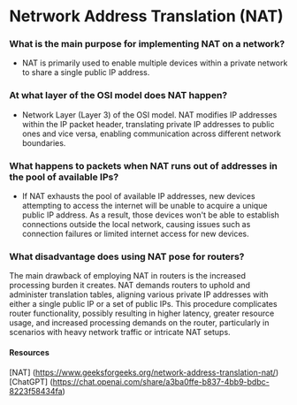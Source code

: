 # Netrwork Address Translation (NAT)

### What is the main purpose for implementing NAT on a network?
- NAT is primarily used to enable multiple devices within a private network to share a single public IP address.

### At what layer of the OSI model does NAT happen?
- Network Layer (Layer 3) of the OSI model. NAT modifies IP addresses within the IP packet header, translating private IP addresses to public ones and vice versa, enabling communication across different network boundaries.

### What happens to packets when NAT runs out of addresses in the pool of available IPs?
-  If NAT exhausts the pool of available IP addresses, new devices attempting to access the internet will be unable to acquire a unique public IP address. As a result, those devices won't be able to establish connections outside the local network, causing issues such as connection failures or limited internet access for new devices.

### What disadvantage does using NAT pose for routers?
 The main drawback of employing NAT in routers is the increased processing burden it creates. NAT demands routers to uphold and administer translation tables, aligning various private IP addresses with either a single public IP or a set of public IPs. This procedure complicates router functionality, possibly resulting in higher latency, greater resource usage, and increased processing demands on the router, particularly in scenarios with heavy network traffic or intricate NAT setups.


#### Resources 
[NAT] (https://www.geeksforgeeks.org/network-address-translation-nat/) <br>
[ChatGPT] (https://chat.openai.com/share/a3ba0ffe-b837-4bb9-bdbc-8223f58434fa)